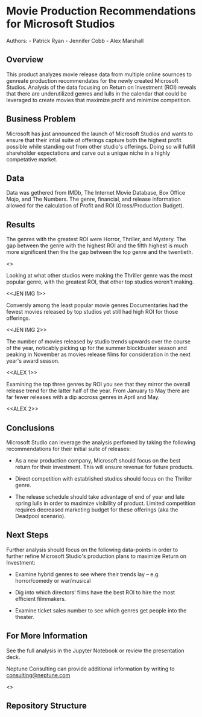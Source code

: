# Movie Production Recommendations for Microsoft Studios #

Authors: 
    - Patrick Ryan
    - Jennifer Cobb
    - Alex Marshall

## Overview ##
This product analyzes movie release data from multiple online sournces to genreate production recommendates for the newly created Microsoft Studios. Analysis of the data focusing on Return on Investment (ROI) reveals that there are underutilized genres and lulls in the calendar that could be leveraged to create movies that maximize profit and minimize competition. 

## Business Problem ##
Microsoft has just announced the launch of Microsoft Studios and wants to ensure that their intial suite of offerings capture both the highest profit possible while standing out from other studio's offerings. Doing so will fulfill shareholder expectations and carve out a unique niche in a highly competative market. 

## Data ##
Data was gethered from IMDb, The Internet Movie Database, Box Office Mojo, and The Numbers. The genre, financial, and release information allowed for the calculation of Profit and ROI (Gross/Production Budget).

## Results ##

The genres with the greatest ROI were Horror, Thriller, and Mystery. The gap between the genre with the highest ROI and the fifth highest is much more significent then the the gap between the top genre and the twentieth.

<<PATRICK IMG>>

Looking at what other studios were making the Thriller genre was the most popular genre, with the greatest ROI, that other top studios weren't making.

<<JEN IMG 1>>

Conversly among the least popular movie genres Documentaries had the fewest movies released by top studios yet still had high ROI for those offerings. 

<<JEN IMG 2>>

The number of movies released by studio trends upwards over the course of the year, noticably picking up for the summer blockbuster season and peaking in November as movies release films for consideration in the next year's award season.

<<ALEX 1>>

Examining the top three genres by ROI you see that they mirror the overall release trend for the latter half of the year.  From January to May there are far fewer releases with a dip accross genres in April and May.

<<ALEX 2>>

## Conclusions ##
Microsoft Studio can leverage the analysis perfomed by taking the following recommendations for their initial suite of releases:

- As a new production company, Microsoft should focus on the best return for their investment. This will ensure revenue for future products.

- Direct competition with established studios should focus on the Thriller genre.

- The release schedule should take advantage of end of year and late spring lulls in order to maximize visibility of product. Limited competition requires decreased marketing budget for these offerings (aka the Deadpool scenario). 
## Next Steps ##

Further analysis should focus on the following data-points in order to further refine Microsoft Studio's production plans to maximize Return on Investment:

- Examine hybrid genres to see where their trends lay – e.g. horror/comedy or war/musical

- Dig into which directors’ films have the best ROI to hire the most efficient filmmakers.

- Examine ticket sales number to see which genres get people into the theater.

## For More Information ##

See the full analysis in the Jupyter Notebook or review the presentation deck.

Neptune Consulting can provide additional information by writing to consulting@neptune.com

<<LOGO>>

## Repository Structure ##
